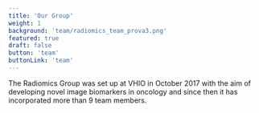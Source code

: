 ```yaml
---
title: 'Our Group'
weight: 1
background: 'team/radiomics_team_prova3.png'
featured: true
draft: false
button: 'team'
buttonLink: 'team'
---
```


The Radiomics Group was set up at VHIO in October 2017 with the aim of developing novel image biomarkers in oncology and since then it has incorporated more than 9 team members.

